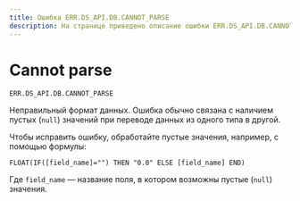 ```yaml
---
title: Ошибка ERR.DS_API.DB.CANNOT_PARSE
description: На странице приведено описание ошибки ERR.DS_API.DB.CANNOT_PARSE.
---
```


# Cannot parse

`ERR.DS_API.DB.CANNOT_PARSE`

Неправильный формат данных. Ошибка обычно связана с наличием пустых (`null`) значений при переводе данных из одного типа в другой.

Чтобы исправить ошибку, обработайте пустые значения, например, с помощью формулы:

```
FLOAT(IF([field_name]="") THEN "0.0" ELSE [field_name] END)
```

Где `field_name` — название поля, в котором возможны пустые (`null`) значения.
